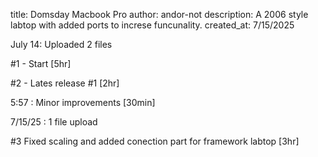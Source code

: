 title: Domsday Macbook Pro
author: andor-not
description: A 2006 style labtop with added ports to increse funcunality.
created_at: 7/15/2025


July 14: Uploaded 2 files 

#1 - Start [5hr]

#2 - Lates release #1 [2hr]

5:57 : Minor improvements [30min]

7/15/25 : 1 file upload

#3 Fixed scaling and added conection part for framework labtop [3hr]
